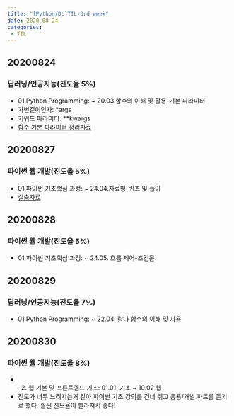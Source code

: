 ```yaml
---
title: "[Python/DL]TIL-3rd week"
date: 2020-08-24
categories: 
 - TIL
---  
```

## 20200824

### 딥러닝/인공지능(진도율 5%)
 - 01.Python Programming: ~ 20.03.함수의 이해 및 활용-기본 파라미터 
 - 가변길이인자: *args  
 - 키워드 파라미터: **kwargs  
 - [함수 기본 파라미터 정리자료](https://github.com/SuyeonChoi/TIL/blob/master/Deep%20Learning(A.I.)/01.%20Python%20Programming/Chapter%2004%20-%2001.%20%ED%95%A8%EC%88%98%EC%9D%98%20%EC%9D%B4%ED%95%B4%20.ipynb)  

## 20200827

### 파이썬 웹 개발(진도율 5%)
 - 01.파이썬 기초핵심 과정: ~ 24.04.자료형-퀴즈 및 풀이  
 - [실습자료](https://github.com/SuyeonChoi/TIL/blob/master/Python%20Web%20Developement/01.%20%ED%8C%8C%EC%9D%B4%EC%8D%AC%EA%B8%B0%EC%B4%88%ED%95%B5%EC%8B%AC%EA%B3%BC%EC%A0%95-%EB%8D%B0%EC%9D%B4%ED%84%B0%ED%83%80%EC%9E%85%20%ED%80%B4%EC%A6%88.py)  

## 20200828

### 파이썬 웹 개발(진도율 5%)
 - 01.파이썬 기초핵심 과정: ~ 24.05. 흐름 제어-조건문

## 20200829
### 딥러닝/인공지능(진도율 7%)
 - 01.Python Programming: ~ 22.04. 람다 함수의 이해 및 사용

## 20200830  
### 파이썬 웹 개발(진도율 8%)  
 - 02. 웹 기본 및 프론트엔드 기초: 01.01. 기초 ~ 10.02 웹  
 - 진도가 너무 느려지는거 같아 파이썬 기초 강의를 건너 뛰고 응용/개발 파트를 듣기로 했다. 훨씬 진도율이 빨라져서 좋다!  